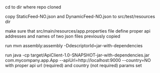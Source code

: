 cd to dir where repo cloned

copy StaticFeed-NO.json and DynamicFeed-NO.json to src/test/resources dir

make sure that src/main/resources/app.properties file define proper api addresses and names of two json files previously copied

run mvn assembly:assembly -DdescriptorId=jar-with-dependencies

run java -cp target/ApiClient-1.0-SNAPSHOT-jar-with-dependencies.jar com.mycompany.app.App --apiUrl=http://localhost:9000 --country=NO
with proper api url (required) and country (not required) params set